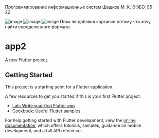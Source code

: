 Программирование информационных систем 
Шашков М. К. ЭФБО-05-22

![image](https://github.com/user-attachments/assets/5a2f7f61-2a84-45ae-a465-b1cb83c037c2)
![image](https://github.com/user-attachments/assets/47276936-191f-44f9-a9cf-7cb67305108a)
![image](https://github.com/user-attachments/assets/7f045b33-5a52-4c6a-93dd-59ea634bcab7)
Пока не добавил картинки потому что хочу найти определенного формата.



# app2

A new Flutter project.

## Getting Started

This project is a starting point for a Flutter application.

A few resources to get you started if this is your first Flutter project:

- [Lab: Write your first Flutter app](https://docs.flutter.dev/get-started/codelab)
- [Cookbook: Useful Flutter samples](https://docs.flutter.dev/cookbook)

For help getting started with Flutter development, view the
[online documentation](https://docs.flutter.dev/), which offers tutorials,
samples, guidance on mobile development, and a full API reference.
